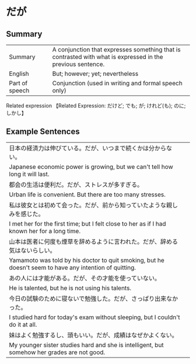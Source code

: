 # だが

## Summary

<table><tr>   <td>Summary<td>   <td>A conjunction that expresses something that is contrasted with what is expressed in the previous sentence.</td><tr><tr>   <td>English<td>   <td>But; however; yet; nevertheless</td><tr><tr>   <td>Part of speech<td>   <td>Conjunction (used in writing and formal speech only)</td><tr></table><tr>   <td>Related expression<td>   <td>【Related Expression: だけど; でも; が; けれど(も); のに; しかし】</td><tr></table></table>

## Example Sentences

<table><tr><td>日本の経済力は伸びている。だが、いつまで続くかは分からない。<td><tr><tr><td>Japanese economic power is growing, but we can't tell how long it will last.<td><tr><tr><td>都会の生活は便利だ。だが、ストレスが多すぎる。<td><tr><tr><td>Urban life is convenient. But there are too many stresses.<td><tr><tr><td>私は彼女とは初めて会った。だが、前から知っていたような親しみを感じた。<td><tr><tr><td>I met her for the first time; but I felt close to her as if I had known her for a long time.<td><tr><tr><td>山本は医者に何度も煙草を辞めるように言われた。だが、辞める気はないらしい。<td><tr><tr><td>Yamamoto was told by his doctor to quit smoking, but he doesn't seem to have any intention of quitting.<td><tr><tr><td>あの人には才能がある。だが、その才能を使っていない。<td><tr><tr><td>He is talented, but he is not using his talents.<td><tr><tr><td>今日の試験のために寝ないで勉強した。だが、さっぱり出来なかった。<td><tr><tr><td>I studied hard for today's exam without sleeping, but I couldn't do it at all.<td><tr><tr><td>妹はよく勉強するし、頭もいい。だが、成績はなぜかよくない。<td><tr><tr><td>My younger sister studies hard and she is intelligent, but somehow her grades are not good.<td><tr></table>


